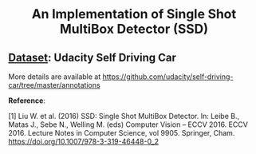<h1 style="text-align:center; 
           font-weight:bold;
           font-size:180%">
        An Implementation of Single Shot MultiBox Detector (SSD)</h1>
<h2> <u>Dataset</u>: Udacity Self Driving Car </h2>

More details are available at https://github.com/udacity/self-driving-car/tree/master/annotations

<b>Reference</b>:

[1] Liu W. et al. (2016) SSD: Single Shot MultiBox Detector. In: Leibe B., Matas J., Sebe N., Welling M. (eds) Computer Vision – ECCV 2016. ECCV 2016. Lecture Notes in Computer Science, vol 9905. Springer, Cham. https://doi.org/10.1007/978-3-319-46448-0_2
